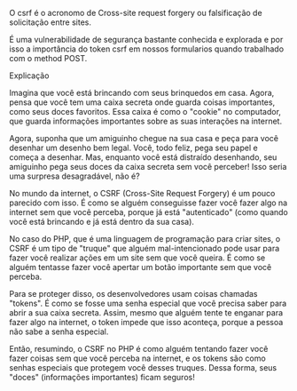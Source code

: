 O csrf é o acronomo de Cross-site request forgery ou falsificação de solicitação entre sites.

É uma vulnerabilidade de segurança bastante conhecida e explorada e por isso a importância do token
csrf em nossos formularios quando trabalhado com o method POST.






Explicação 


Imagina que você está brincando com seus brinquedos em casa. Agora, pensa que você tem uma caixa secreta onde guarda coisas importantes, como seus doces favoritos. Essa caixa é como o "cookie" no computador, que guarda informações importantes sobre as suas interações na internet.

Agora, suponha que um amiguinho chegue na sua casa e peça para você desenhar um desenho bem legal. Você, todo feliz, pega seu papel e começa a desenhar. Mas, enquanto você está distraído desenhando, seu amiguinho pega seus doces da caixa secreta sem você perceber! Isso seria uma surpresa desagradável, não é?

No mundo da internet, o CSRF (Cross-Site Request Forgery) é um pouco parecido com isso. É como se alguém conseguisse fazer você fazer algo na internet sem que você perceba, porque já está "autenticado" (como quando você está brincando e já está dentro da sua casa).

No caso do PHP, que é uma linguagem de programação para criar sites, o CSRF é um tipo de "truque" que alguém mal-intencionado pode usar para fazer você realizar ações em um site sem que você queira. É como se alguém tentasse fazer você apertar um botão importante sem que você perceba.

Para se proteger disso, os desenvolvedores usam coisas chamadas "tokens". É como se fosse uma senha especial que você precisa saber para abrir a sua caixa secreta. Assim, mesmo que alguém tente te enganar para fazer algo na internet, o token impede que isso aconteça, porque a pessoa não sabe a senha especial.

Então, resumindo, o CSRF no PHP é como alguém tentando fazer você fazer coisas sem que você perceba na internet, e os tokens são como senhas especiais que protegem você desses truques. Dessa forma, seus "doces" (informações importantes) ficam seguros!




